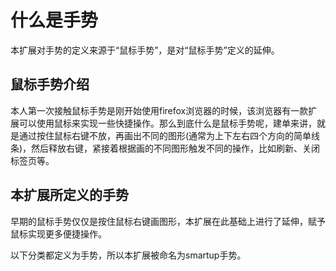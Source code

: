 # 什么是手势

本扩展对手势的定义来源于“鼠标手势”，是对“鼠标手势”定义的延伸。

## 鼠标手势介绍

本人第一次接触鼠标手势是刚开始使用firefox浏览器的时候，该浏览器有一款扩展可以使用鼠标来实现一些快捷操作。那么到底什么是鼠标手势呢，建单来讲，就是通过按住鼠标右键不放，再画出不同的图形(通常为上下左右四个方向的简单线条)，然后释放右键，紧接着根据画的不同图形触发不同的操作，比如刷新、关闭标签页等。

## 本扩展所定义的手势

早期的鼠标手势仅仅是按住鼠标右键画图形，本扩展在此基础上进行了延伸，赋予鼠标实现更多便捷操作。  

以下分类都定义为手势，所以本扩展被命名为smartup手势。

<!-- | 手势名称      | 定义 |
| ------------ | ------------- |
| [鼠标手势](features/mges.md) | 同其它扩展所定义的鼠标手势。 |
| [简易拖曳](features/sdrg.md) | 选中某些元素后，按住鼠标左键拖动一定距离后释放，然后触发不同的操作。 |
| [超级拖曳](features/drg.md)| 选中某些元素后，按住鼠标左键拖动并画出预定的图形后释放，然后触发相应的操作。 |
| [摇杆手势](features/rges.md) | 按住鼠标左键(右键)，再点击鼠标右键(左键)，之后触发不同的操作。 |
| [滚轮手势](features/wges.md) | 按住鼠标左键(右键)，再向上(下)滚动鼠标滚轮，实现不同的操作。 |
| [弹出菜单操作](features/pop.md) | 点击浏览器中本扩展图标，将展开一个页面，点击其中预先设定好的操作，即触发相应的操作。 |
| [图标操作](features/icon.md) | 点击浏览器中本扩展图标，执行一个预先设定好的操作。 |
| [右键菜单](features/ctm.md) | 在页面中点击鼠标右键，从右键菜单中选中欲执行的操作。 |
| [触屏手势](features/touch.md) | 为触屏设备准备的类似于鼠标手势的功能，通过手指画出不同的图形，根据不同图形触发相应的操作。 | -->
